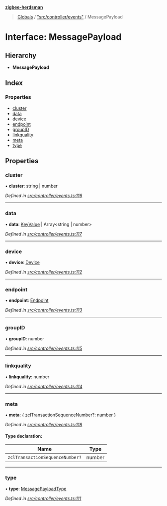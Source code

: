 **[zigbee-herdsman](../README.md)**

> [Globals](../README.md) / ["src/controller/events"](../modules/_src_controller_events_.md) / MessagePayload

# Interface: MessagePayload

## Hierarchy

* **MessagePayload**

## Index

### Properties

* [cluster](_src_controller_events_.messagepayload.md#cluster)
* [data](_src_controller_events_.messagepayload.md#data)
* [device](_src_controller_events_.messagepayload.md#device)
* [endpoint](_src_controller_events_.messagepayload.md#endpoint)
* [groupID](_src_controller_events_.messagepayload.md#groupid)
* [linkquality](_src_controller_events_.messagepayload.md#linkquality)
* [meta](_src_controller_events_.messagepayload.md#meta)
* [type](_src_controller_events_.messagepayload.md#type)

## Properties

### cluster

•  **cluster**: string \| number

*Defined in [src/controller/events.ts:116](https://github.com/GrandeurSmart/gza-core/blob/master/src/src/controller/events.ts#L116)*

___

### data

•  **data**: [KeyValue](_src_controller_tstype_.keyvalue.md) \| Array\<string \| number>

*Defined in [src/controller/events.ts:117](https://github.com/GrandeurSmart/gza-core/blob/master/src/src/controller/events.ts#L117)*

___

### device

•  **device**: [Device](../classes/_src_controller_model_device_.device.md)

*Defined in [src/controller/events.ts:112](https://github.com/GrandeurSmart/gza-core/blob/master/src/src/controller/events.ts#L112)*

___

### endpoint

•  **endpoint**: [Endpoint](../classes/_src_controller_model_endpoint_.endpoint.md)

*Defined in [src/controller/events.ts:113](https://github.com/GrandeurSmart/gza-core/blob/master/src/src/controller/events.ts#L113)*

___

### groupID

•  **groupID**: number

*Defined in [src/controller/events.ts:115](https://github.com/GrandeurSmart/gza-core/blob/master/src/src/controller/events.ts#L115)*

___

### linkquality

•  **linkquality**: number

*Defined in [src/controller/events.ts:114](https://github.com/GrandeurSmart/gza-core/blob/master/src/src/controller/events.ts#L114)*

___

### meta

•  **meta**: { zclTransactionSequenceNumber?: number  }

*Defined in [src/controller/events.ts:118](https://github.com/GrandeurSmart/gza-core/blob/master/src/src/controller/events.ts#L118)*

#### Type declaration:

Name | Type |
------ | ------ |
`zclTransactionSequenceNumber?` | number |

___

### type

•  **type**: [MessagePayloadType](../modules/_src_controller_events_.md#messagepayloadtype)

*Defined in [src/controller/events.ts:111](https://github.com/GrandeurSmart/gza-core/blob/master/src/src/controller/events.ts#L111)*
